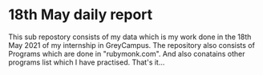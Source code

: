 # 18th May daily report
This sub repostory consists of my data which is my work done in the 18th May 2021 of my internship in GreyCampus.
The repository also consists of Programs which are done in "rubymonk.com".
And also conatains other programs list which I have practised.
That's it... 
